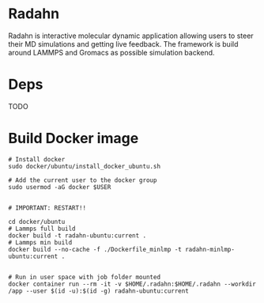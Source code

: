 # Radahn

Radahn is interactive molecular dynamic application allowing users to steer their MD simulations and getting live feedback. The framework is build around LAMMPS and Gromacs as possible simulation backend. 

# Deps

TODO

# Build Docker image

```
# Install docker
sudo docker/ubuntu/install_docker_ubuntu.sh

# Add the current user to the docker group
sudo usermod -aG docker $USER


# IMPORTANT: RESTART!!

cd docker/ubuntu
# Lammps full build
docker build -t radahn-ubuntu:current .
# Lammps min build
docker build --no-cache -f ./Dockerfile_minlmp -t radahn-minlmp-ubuntu:current .


# Run in user space with job folder mounted
docker container run --rm -it -v $HOME/.radahn:$HOME/.radahn --workdir /app --user $(id -u):$(id -g) radahn-ubuntu:current
```